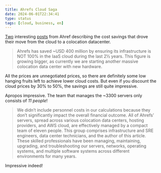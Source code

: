 ```yaml
---
title: Ahrefs Cloud Saga
date: 2024-06-01T22:34:41
type: status
tags: [cloud, business, en]
---
```


[Two](https://tech.ahrefs.com/how-ahrefs-saved-us-400m-in-3-years-by-not-going-to-the-cloud-8939dd930af8) interesting [posts](https://tech.ahrefs.com/how-ahrefs-gets-a-billion-dollar-worth-infrastructure-with-a-90-discount-5edd473b2399) from Ahref describing the cost savings that drove their move from the cloud to a colocation datacenter.

> Ahrefs has saved ~USD 400 million by ensuring its infrastructure is NOT 100% in the IaaS cloud during the last 2½ years. This figure is growing bigger, as currently we are starting another massive colocation data center with new hardware.

All the prices are unnegotiated prices, so there are definitely some low hanging fruits left to achieve lower cloud costs. But even if you discount the cloud prices by 30% to 50%, the savings are still quite impressive.

Apropos impressive. The team that manages the ~3300 servers only consists of *11 people*!

> We didn’t include personnel costs in our calculations because they don’t significantly impact the overall financial outcome. All of Ahrefs’ servers, spread across various colocation data centers, hosting providers, and AWS cloud, are effectively managed by a compact team of eleven people. This group comprises infrastructure and SRE engineers, data center technicians, and the author of this article. These skilled professionals have been managing, maintaining, upgrading, and troubleshooting our servers, networks, operating systems, and multiple software systems across different environments for many years.

Impressive indeed!
